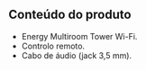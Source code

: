## Conteúdo do produto

- Energy Multiroom Tower Wi-Fi.
- Controlo remoto.
- Cabo de áudio (jack 3,5 mm).


